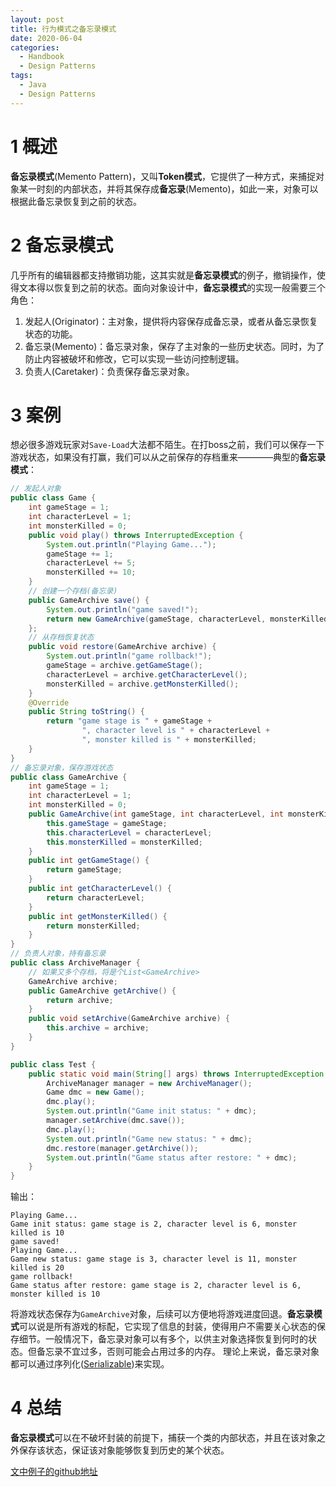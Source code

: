 ```yaml
---
layout: post
title: 行为模式之备忘录模式
date: 2020-06-04
categories:
  - Handbook
  - Design Patterns
tags:
  - Java
  - Design Patterns
---
```


# 1 概述

**备忘录模式**(Memento Pattern)，又叫**Token模式**，它提供了一种方式，来捕捉对象某一时刻的内部状态，并将其保存成**备忘录**(Memento)，如此一来，对象可以根据此备忘录恢复到之前的状态。

# 2 备忘录模式

几乎所有的编辑器都支持撤销功能，这其实就是**备忘录模式**的例子，撤销操作，使得文本得以恢复到之前的状态。面向对象设计中，**备忘录模式**的实现一般需要三个角色：
1. 发起人(Originator)：主对象，提供将内容保存成备忘录，或者从备忘录恢复状态的功能。
2. 备忘录(Memento)：备忘录对象，保存了主对象的一些历史状态。同时，为了防止内容被破坏和修改，它可以实现一些访问控制逻辑。
3. 负责人(Caretaker)：负责保存备忘录对象。

# 3 案例

想必很多游戏玩家对`Save-Load`大法都不陌生。在打boss之前，我们可以保存一下游戏状态，如果没有打赢，我们可以从之前保存的存档重来————典型的**备忘录模式**：
~~~java
// 发起人对象
public class Game {
    int gameStage = 1;
    int characterLevel = 1;
    int monsterKilled = 0;
    public void play() throws InterruptedException {
        System.out.println("Playing Game...");
        gameStage += 1;
        characterLevel += 5;
        monsterKilled += 10;
    }
    // 创建一个存档(备忘录)
    public GameArchive save() {
        System.out.println("game saved!");
        return new GameArchive(gameStage, characterLevel, monsterKilled);
    };
    // 从存档恢复状态
    public void restore(GameArchive archive) {
        System.out.println("game rollback!");
        gameStage = archive.getGameStage();
        characterLevel = archive.getCharacterLevel();
        monsterKilled = archive.getMonsterKilled();
    }
    @Override
    public String toString() {
        return "game stage is " + gameStage +
                ", character level is " + characterLevel +
                ", monster killed is " + monsterKilled;
    }
}
// 备忘录对象，保存游戏状态
public class GameArchive {
    int gameStage = 1;
    int characterLevel = 1;
    int monsterKilled = 0;
    public GameArchive(int gameStage, int characterLevel, int monsterKilled) {
        this.gameStage = gameStage;
        this.characterLevel = characterLevel;
        this.monsterKilled = monsterKilled;
    }
    public int getGameStage() {
        return gameStage;
    }
    public int getCharacterLevel() {
        return characterLevel;
    }
    public int getMonsterKilled() {
        return monsterKilled;
    }
}
// 负责人对象，持有备忘录
public class ArchiveManager {
    // 如果又多个存档，将是个List<GameArchive>
    GameArchive archive;
    public GameArchive getArchive() {
        return archive;
    }
    public void setArchive(GameArchive archive) {
        this.archive = archive;
    }
}

public class Test {
    public static void main(String[] args) throws InterruptedException {
        ArchiveManager manager = new ArchiveManager();
        Game dmc = new Game();
        dmc.play();
        System.out.println("Game init status: " + dmc);
        manager.setArchive(dmc.save());
        dmc.play();
        System.out.println("Game new status: " + dmc);
        dmc.restore(manager.getArchive());
        System.out.println("Game status after restore: " + dmc);
    }
}
~~~

输出：
~~~
Playing Game...
Game init status: game stage is 2, character level is 6, monster killed is 10
game saved!
Playing Game...
Game new status: game stage is 3, character level is 11, monster killed is 20
game rollback!
Game status after restore: game stage is 2, character level is 6, monster killed is 10
~~~

将游戏状态保存为`GameArchive`对象，后续可以方便地将游戏进度回退。**备忘录模式**可以说是所有游戏的标配，它实现了信息的封装，使得用户不需要关心状态的保存细节。一般情况下，备忘录对象可以有多个，以供主对象选择恢复到何时的状态。但备忘录不宜过多，否则可能会占用过多的内存。
理论上来说，备忘录对象都可以通过序列化([Serializable](https://docs.oracle.com/javase/8/docs/api/java/io/Serializable.html))来实现。

# 4 总结

**备忘录模式**可以在不破坏封装的前提下，捕获一个类的内部状态，并且在该对象之外保存该状态，保证该对象能够恢复到历史的某个状态。

[文中例子的github地址](https://github.com/chingjustwe/designPattern)